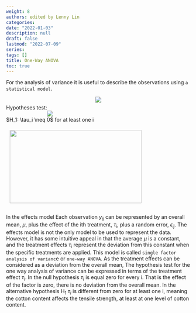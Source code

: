 ```yaml
---
weight: 8
authors: edited by Lenny Lin
categories: 
date: "2022-01-03"
description: null
draft: false
lastmod: "2022-07-09"
series: 
tags: []
title: One-Way ANOVA
toc: true
---
```





<!--more-->

For the analysis of variance it is useful to describe the observations using `a statistical model`.   


<center><img src="https://latex.codecogs.com/svg.latex?\space 
y_{ij} = \mu + \tau_i + \epsilon_{ij}" /></center>

<div class="row">
  <div class="column">
  Hypotheses test:  
<center><img src="https://latex.codecogs.com/svg.latex?\space 
H_0: \tau_1 = \tau_2 = ... = \tau_a = 0" /></center>
<center>$H_1: \tau_i \neq 0$ for at least one i</center>
  </div>
  <div class="column">
  <center><img src="https://latex.codecogs.com/svg.latex?\space " title=""/></center>
<img width ="360" height= "200" src = "/docs/images/Screenshot 2022-07-09 100429.png" style ="float: left" HSPACE="10" VSPACE="10"/>
  </div>
</div> 

In the effects model Each observation $y_{ij}$ can be represented by an overall mean, $\mu$, plus the effect of the ith treatment, $\tau_i$, plus a random error, $\epsilon_{ij}$. The effects model is not the only model to be used to represent the data. However, it has some intuitive appeal in that the average $\mu$ is a constant, and the treatment effects $\tau_i$ represent the deviation from this constant when the specific treatments are applied. This model is called `single factor analysis of varianc`e or `one-way ANOVA`. As the treatment effects can be considered as a deviation from the overall mean, The hypothesis test for the one way analysis of variance can be expressed in terms of the treatment effect $\tau_i$. In the null hypothesis $\tau_i$ is equal zero for every i. That is the effect of the factor is zero, there is no deviation from the overall mean. In the alternative hypothesis H<sub>1</sub> $\tau_i$ is different from zero for at least one i, meaning the cotton content affects the tensile strength, at least at one level of cotton content. 

<style type = "text/css">
.row {
  margin-left:-5px;
  margin-right:-5px;
}

.row::after {
  content: "";
  clear: both;
  display: table;
}

.column {
  float: left;
  padding: 5px; /* space between two tables*/
}

</style>